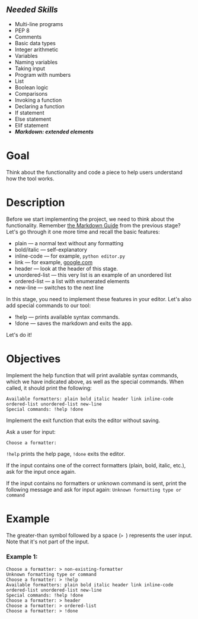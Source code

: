 ## ***Needed Skills***
- Multi-line programs
- PEP 8
- Comments
- Basic data types
- Integer arithmetic
- Variables
- Naming variables
- Taking input
- Program with numbers
- List
- Boolean logic
- Comparisons
- Invoking a function
- Declaring a function
- If statement
- Else statement
- Elif statement
- ***Markdown: extended elements***

# Goal
Think about the functionality and code a piece to help users understand how the tool works.

# Description
Before we start implementing the project, we need to think about the functionality.
Remember [the Markdown Guide](https://www.markdownguide.org/basic-syntax/) from the previous stage?
Let's go through it one more time and recall the basic features:
* plain — a normal text without any formatting
* bold/italic — self-explanatory
* inline-code — for example, `python editor.py`
* link — for example, [google.com](https://www.google.com/)
* header — look at the header of this stage.
* unordered-list — this very list is an example of an unordered list
* ordered-list — a list with enumerated elements
* new-line — switches to the next line

In this stage, you need to implement these features in your editor.
Let's also add special commands to our tool:
* !help — prints available syntax commands.
* !done — saves the markdown and exits the app.

Let's do it!

# Objectives  
Implement the help function that will print available syntax commands, which we have indicated above, as well as the special commands.
When called, it should print the following:
```
Available formatters: plain bold italic header link inline-code ordered-list unordered-list new-line
Special commands: !help !done
```

Implement the exit function that exits the editor without saving.

Ask a user for input:
```
Choose a formatter:
```
`!help` prints the help page, `!done` exits the editor.

If the input contains one of the correct formatters (plain, bold, italic, etc.), ask for the input once again.

If the input contains no formatters or unknown command is sent, print the following message and ask for input again: `Unknown formatting type or command`

# Example
The greater-than symbol followed by a space (`> `) represents the user input. Note that it's not part of the input.

### **Example 1**:
```
Choose a formatter: > non-existing-formatter
Unknown formatting type or command
Choose a formatter: > !help
Available formatters: plain bold italic header link inline-code ordered-list unordered-list new-line
Special commands: !help !done
Choose a formatter: > header
Choose a formatter: > ordered-list
Choose a formatter: > !done
```